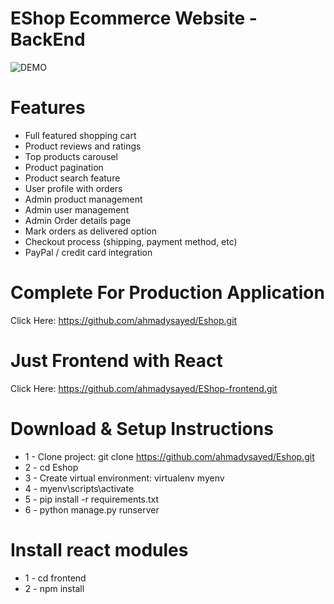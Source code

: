 # EShop Ecommerce Website - BackEnd

![DEMO](../main/static/images/demo.png)


# Features
* Full featured shopping cart
* Product reviews and ratings
* Top products carousel
* Product pagination
* Product search feature
* User profile with orders
* Admin product management
* Admin user management
* Admin Order details page
* Mark orders as delivered option
* Checkout process (shipping, payment method, etc)
* PayPal / credit card integration

# Complete For Production Application

Click Here: https://github.com/ahmadysayed/Eshop.git

# Just Frontend with React

Click Here: https://github.com/ahmadysayed/EShop-frontend.git

# Download & Setup Instructions

* 1 - Clone project: git clone https://github.com/ahmadysayed/Eshop.git
* 2 - cd Eshop
* 3 - Create virtual environment: virtualenv myenv
* 4 - myenv\scripts\activate
* 5 - pip install -r requirements.txt
* 6 - python manage.py runserver

# Install react modules
* 1 - cd frontend
* 2 - npm install
